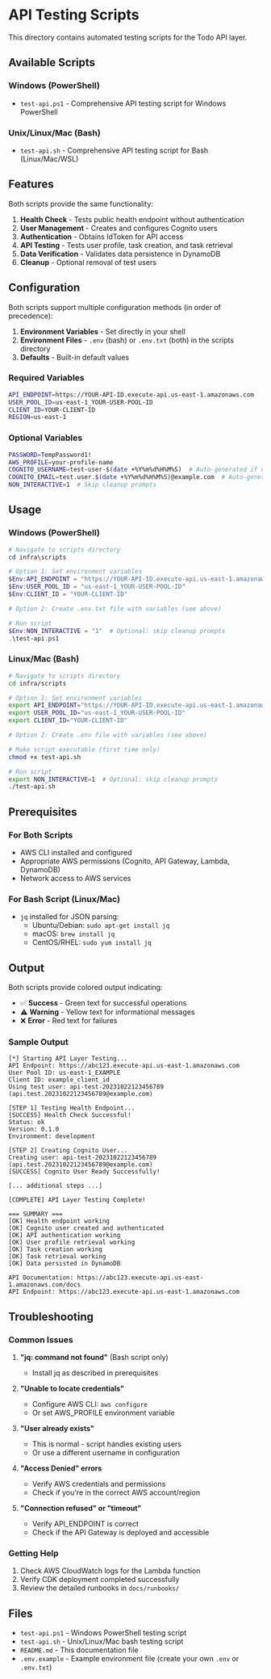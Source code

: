 # API Testing Scripts

This directory contains automated testing scripts for the Todo API layer.

## Available Scripts

### Windows (PowerShell)
- `test-api.ps1` - Comprehensive API testing script for Windows PowerShell

### Unix/Linux/Mac (Bash)
- `test-api.sh` - Comprehensive API testing script for Bash (Linux/Mac/WSL)

## Features

Both scripts provide the same functionality:

1. **Health Check** - Tests public health endpoint without authentication
2. **User Management** - Creates and configures Cognito users
3. **Authentication** - Obtains IdToken for API access
4. **API Testing** - Tests user profile, task creation, and task retrieval
5. **Data Verification** - Validates data persistence in DynamoDB
6. **Cleanup** - Optional removal of test users

## Configuration

Both scripts support multiple configuration methods (in order of precedence):

1. **Environment Variables** - Set directly in your shell
2. **Environment Files** - `.env` (bash) or `.env.txt` (both) in the scripts directory
3. **Defaults** - Built-in default values

### Required Variables

```bash
API_ENDPOINT=https://YOUR-API-ID.execute-api.us-east-1.amazonaws.com
USER_POOL_ID=us-east-1_YOUR-USER-POOL-ID
CLIENT_ID=YOUR-CLIENT-ID
REGION=us-east-1
```

### Optional Variables

```bash
PASSWORD=TempPassword1!
AWS_PROFILE=your-profile-name
COGNITO_USERNAME=test-user-$(date +%Y%m%d%H%M%S)  # Auto-generated if not set
COGNITO_EMAIL=test.user.$(date +%Y%m%d%H%M%S)@example.com  # Auto-generated if not set
NON_INTERACTIVE=1  # Skip cleanup prompts
```

## Usage

### Windows (PowerShell)

```powershell
# Navigate to scripts directory
cd infra\scripts

# Option 1: Set environment variables
$Env:API_ENDPOINT = "https://YOUR-API-ID.execute-api.us-east-1.amazonaws.com"
$Env:USER_POOL_ID = "us-east-1_YOUR-USER-POOL-ID"
$Env:CLIENT_ID = "YOUR-CLIENT-ID"

# Option 2: Create .env.txt file with variables (see above)

# Run script
$Env:NON_INTERACTIVE = "1"  # Optional: skip cleanup prompts
.\test-api.ps1
```

### Linux/Mac (Bash)

```bash
# Navigate to scripts directory
cd infra/scripts

# Option 1: Set environment variables
export API_ENDPOINT="https://YOUR-API-ID.execute-api.us-east-1.amazonaws.com"
export USER_POOL_ID="us-east-1_YOUR-USER-POOL-ID"
export CLIENT_ID="YOUR-CLIENT-ID"

# Option 2: Create .env file with variables (see above)

# Make script executable (first time only)
chmod +x test-api.sh

# Run script
export NON_INTERACTIVE=1  # Optional: skip cleanup prompts
./test-api.sh
```

## Prerequisites

### For Both Scripts
- AWS CLI installed and configured
- Appropriate AWS permissions (Cognito, API Gateway, Lambda, DynamoDB)
- Network access to AWS services

### For Bash Script (Linux/Mac)
- `jq` installed for JSON parsing:
  - Ubuntu/Debian: `sudo apt-get install jq`
  - macOS: `brew install jq`
  - CentOS/RHEL: `sudo yum install jq`

## Output

Both scripts provide colored output indicating:

- ✅ **Success** - Green text for successful operations
- ⚠️ **Warning** - Yellow text for informational messages
- ❌ **Error** - Red text for failures

### Sample Output
```
[*] Starting API Layer Testing...
API Endpoint: https://abc123.execute-api.us-east-1.amazonaws.com
User Pool ID: us-east-1_EXAMPLE
Client ID: example_client_id
Using test user: api-test-20231022123456789 (api.test.20231022123456789@example.com)

[STEP 1] Testing Health Endpoint...
[SUCCESS] Health Check Successful!
Status: ok
Version: 0.1.0
Environment: development

[STEP 2] Creating Cognito User...
Creating user: api-test-20231022123456789 (api.test.20231022123456789@example.com)
[SUCCESS] Cognito User Ready Successfully!

[... additional steps ...]

[COMPLETE] API Layer Testing Complete!

=== SUMMARY ===
[OK] Health endpoint working
[OK] Cognito user created and authenticated
[OK] API authentication working
[OK] User profile retrieval working
[OK] Task creation working
[OK] Task retrieval working
[OK] Data persisted in DynamoDB

API Documentation: https://abc123.execute-api.us-east-1.amazonaws.com/docs
API Endpoint: https://abc123.execute-api.us-east-1.amazonaws.com
```

## Troubleshooting

### Common Issues

1. **"jq: command not found"** (Bash script only)
   - Install jq as described in prerequisites

2. **"Unable to locate credentials"**
   - Configure AWS CLI: `aws configure`
   - Or set AWS_PROFILE environment variable

3. **"User already exists"**
   - This is normal - script handles existing users
   - Or use a different username in configuration

4. **"Access Denied" errors**
   - Verify AWS credentials and permissions
   - Check if you're in the correct AWS account/region

5. **"Connection refused" or "timeout"**
   - Verify API_ENDPOINT is correct
   - Check if the API Gateway is deployed and accessible

### Getting Help

1. Check AWS CloudWatch logs for the Lambda function
2. Verify CDK deployment completed successfully
3. Review the detailed runbooks in `docs/runbooks/`

## Files

- `test-api.ps1` - Windows PowerShell testing script
- `test-api.sh` - Unix/Linux/Mac bash testing script
- `README.md` - This documentation file
- `.env.example` - Example environment file (create your own `.env` or `.env.txt`)
